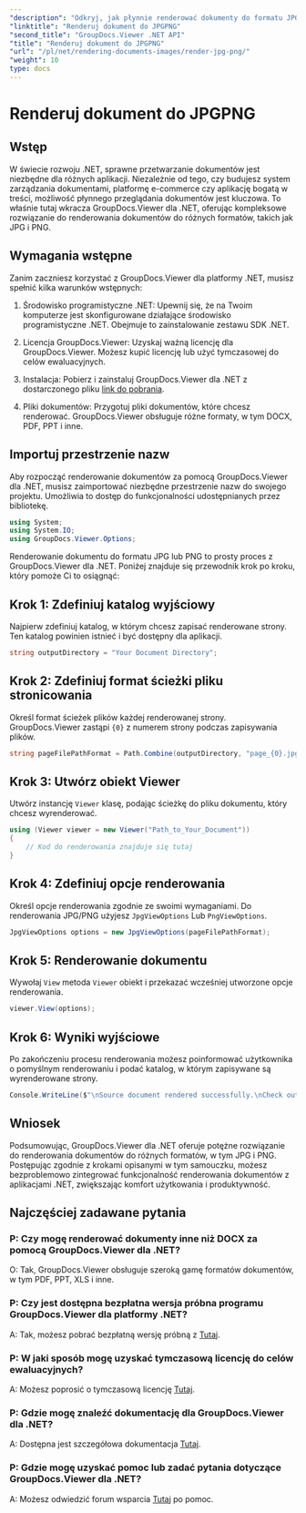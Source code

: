 ```yaml
---
"description": "Odkryj, jak płynnie renderować dokumenty do formatu JPG/PNG w środowisku .NET przy użyciu GroupDocs.Viewer, aby zwiększyć wygodę użytkowania i produktywność."
"linktitle": "Renderuj dokument do JPGPNG"
"second_title": "GroupDocs.Viewer .NET API"
"title": "Renderuj dokument do JPGPNG"
"url": "/pl/net/rendering-documents-images/render-jpg-png/"
"weight": 10
type: docs
---
```

# Renderuj dokument do JPGPNG

## Wstęp

W świecie rozwoju .NET, sprawne przetwarzanie dokumentów jest niezbędne dla różnych aplikacji. Niezależnie od tego, czy budujesz system zarządzania dokumentami, platformę e-commerce czy aplikację bogatą w treści, możliwość płynnego przeglądania dokumentów jest kluczowa. To właśnie tutaj wkracza GroupDocs.Viewer dla .NET, oferując kompleksowe rozwiązanie do renderowania dokumentów do różnych formatów, takich jak JPG i PNG.

## Wymagania wstępne

Zanim zaczniesz korzystać z GroupDocs.Viewer dla platformy .NET, musisz spełnić kilka warunków wstępnych:

1. Środowisko programistyczne .NET: Upewnij się, że na Twoim komputerze jest skonfigurowane działające środowisko programistyczne .NET. Obejmuje to zainstalowanie zestawu SDK .NET.

2. Licencja GroupDocs.Viewer: Uzyskaj ważną licencję dla GroupDocs.Viewer. Możesz kupić licencję lub użyć tymczasowej do celów ewaluacyjnych.

3. Instalacja: Pobierz i zainstaluj GroupDocs.Viewer dla .NET z dostarczonego pliku [link do pobrania](https://releases.groupdocs.com/viewer/net/).

4. Pliki dokumentów: Przygotuj pliki dokumentów, które chcesz renderować. GroupDocs.Viewer obsługuje różne formaty, w tym DOCX, PDF, PPT i inne.

## Importuj przestrzenie nazw

Aby rozpocząć renderowanie dokumentów za pomocą GroupDocs.Viewer dla .NET, musisz zaimportować niezbędne przestrzenie nazw do swojego projektu. Umożliwia to dostęp do funkcjonalności udostępnianych przez bibliotekę.

```csharp
using System;
using System.IO;
using GroupDocs.Viewer.Options;
```

Renderowanie dokumentu do formatu JPG lub PNG to prosty proces z GroupDocs.Viewer dla .NET. Poniżej znajduje się przewodnik krok po kroku, który pomoże Ci to osiągnąć:

## Krok 1: Zdefiniuj katalog wyjściowy

Najpierw zdefiniuj katalog, w którym chcesz zapisać renderowane strony. Ten katalog powinien istnieć i być dostępny dla aplikacji.

```csharp
string outputDirectory = "Your Document Directory";
```

## Krok 2: Zdefiniuj format ścieżki pliku stronicowania

Określ format ścieżek plików każdej renderowanej strony. GroupDocs.Viewer zastąpi `{0}` z numerem strony podczas zapisywania plików.

```csharp
string pageFilePathFormat = Path.Combine(outputDirectory, "page_{0}.jpg");
```

## Krok 3: Utwórz obiekt Viewer

Utwórz instancję `Viewer` klasę, podając ścieżkę do pliku dokumentu, który chcesz wyrenderować.

```csharp
using (Viewer viewer = new Viewer("Path_to_Your_Document"))
{
    // Kod do renderowania znajduje się tutaj
}
```

## Krok 4: Zdefiniuj opcje renderowania

Określ opcje renderowania zgodnie ze swoimi wymaganiami. Do renderowania JPG/PNG użyjesz `JpgViewOptions` Lub `PngViewOptions`.

```csharp
JpgViewOptions options = new JpgViewOptions(pageFilePathFormat);
```

## Krok 5: Renderowanie dokumentu

Wywołaj `View` metoda `Viewer` obiekt i przekazać wcześniej utworzone opcje renderowania.

```csharp
viewer.View(options);
```

## Krok 6: Wyniki wyjściowe

Po zakończeniu procesu renderowania możesz poinformować użytkownika o pomyślnym renderowaniu i podać katalog, w którym zapisywane są wyrenderowane strony.

```csharp
Console.WriteLine($"\nSource document rendered successfully.\nCheck output in {outputDirectory}.");
```

## Wniosek

Podsumowując, GroupDocs.Viewer dla .NET oferuje potężne rozwiązanie do renderowania dokumentów do różnych formatów, w tym JPG i PNG. Postępując zgodnie z krokami opisanymi w tym samouczku, możesz bezproblemowo zintegrować funkcjonalność renderowania dokumentów z aplikacjami .NET, zwiększając komfort użytkowania i produktywność.

## Najczęściej zadawane pytania

### P: Czy mogę renderować dokumenty inne niż DOCX za pomocą GroupDocs.Viewer dla .NET?

O: Tak, GroupDocs.Viewer obsługuje szeroką gamę formatów dokumentów, w tym PDF, PPT, XLS i inne.

### P: Czy jest dostępna bezpłatna wersja próbna programu GroupDocs.Viewer dla platformy .NET?

A: Tak, możesz pobrać bezpłatną wersję próbną z [Tutaj](https://releases.groupdocs.com/).

### P: W jaki sposób mogę uzyskać tymczasową licencję do celów ewaluacyjnych?

A: Możesz poprosić o tymczasową licencję [Tutaj](https://purchase.groupdocs.com/temporary-license/).

### P: Gdzie mogę znaleźć dokumentację dla GroupDocs.Viewer dla .NET?

A: Dostępna jest szczegółowa dokumentacja [Tutaj](https://tutorials.groupdocs.com/viewer/net/).

### P: Gdzie mogę uzyskać pomoc lub zadać pytania dotyczące GroupDocs.Viewer dla .NET?

A: Możesz odwiedzić forum wsparcia [Tutaj](https://forum.groupdocs.com/c/viewer/9) po pomoc.